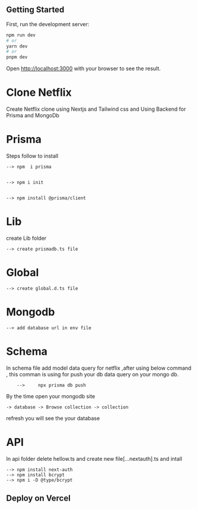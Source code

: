 ## Getting Started

First, run the development server:

```bash
npm run dev
# or
yarn dev
# or
pnpm dev
```

Open [http://localhost:3000](http://localhost:3000) with your browser to see the result.




# Clone Netflix 

Create Netflix clone using Nextjs and Tailwind css and Using Backend for Prisma and MongoDb


# Prisma
Steps follow to install 

    --> npm  i prisma 


    --> npm i init


    --> npm install @prisma/client

# Lib

 create Lib folder 

    --> create prismadb.ts file

# Global


    --> create global.d.ts file 

# Mongodb

    --> add database url in env file
 

# Schema

In schema file add model data query for netflix ,after using below command , this comman is using for push your db data query on your mongo db. 

        -->     npx prisma db push

By the time open your mongodb site 

    -> database -> Browse collection -> collection

 refresh  you will see the your database


# API

In api folder delete hellow.ts and create new file[...nextauth].ts and intall

    --> npm install next-auth
    --> npm install bcrypt
    --> npm i -D @type/bcrypt
 
    


## Deploy on Vercel
